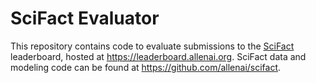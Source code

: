 # SciFact Evaluator

This repository contains code to evaluate submissions to the [SciFact](https://arxiv.org/abs/2004.14974) leaderboard, hosted at https://leaderboard.allenai.org. SciFact data and modeling code can be found at https://github.com/allenai/scifact.
